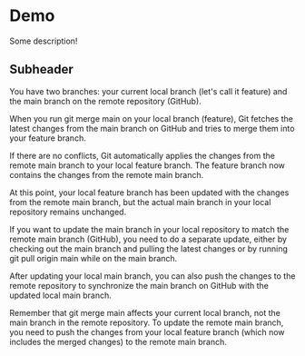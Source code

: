# Demo

Some description!

## Subheader

You have two branches: your current local branch (let's call it feature) and the main branch on the remote repository (GitHub).

When you run git merge main on your local branch (feature), Git fetches the latest changes from the main branch on GitHub and tries to merge them into your feature branch.

If there are no conflicts, Git automatically applies the changes from the remote main branch to your local feature branch. The feature branch now contains the changes from the remote main branch.

At this point, your local feature branch has been updated with the changes from the remote main branch, but the actual main branch in your local repository remains unchanged.

If you want to update the main branch in your local repository to match the remote main branch (GitHub), you need to do a separate update, either by checking out the main branch and pulling the latest changes or by running git pull origin main while on the main branch.

After updating your local main branch, you can also push the changes to the remote repository to synchronize the main branch on GitHub with the updated local main branch.

Remember that git merge main affects your current local branch, not the main branch in the remote repository. To update the remote main branch, you need to push the changes from your local feature branch (which now includes the merged changes) to the remote main branch.
